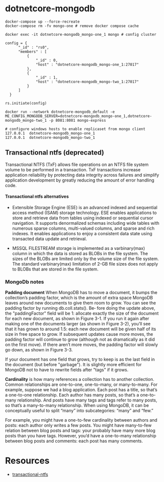 # dotnetcore-mongodb
```
docker-compose up --force-recreate
docker-compose rm -fv mongo-one # remove docker compose cache 

docker exec -it dotnetcore-mongodb_mongo-one_1 mongo # config cluster

config = {
      "_id" : "rs0",
      "members" : [
          {
              "_id" : 0,
              "host" : "dotnetcore-mongodb_mongo-one_1:27017"
          },
          {
              "_id" : 1,
              "host" : "dotnetcore-mongodb_mongo-two_1:27017"
          }
      ]
  }

rs.initiate(config)

docker run --network dotnetcore-mongodb_default -e ME_CONFIG_MONGODB_SERVER=dotnetcore-mongodb_mongo-one_1,dotnetcore-mongodb_mongo-two_1 -p 8081:8081 mongo-express

# configure windows hosts to enable replicaset from mongo client
127.0.0.1  dotnetcore-mongodb_mongo-one_1
127.0.0.1  dotnetcore-mongodb_mongo-two_1

```

## Transactional ntfs (deprecated)
Transactional NTFS (TxF) allows file operations on an NTFS file system volume to be performed in a transaction. TxF transactions increase application reliability by protecting data integrity across failures and simplify application development by greatly reducing the amount of error handling code.

#### Transactional ntfs alternatives
* Extensible Storage Engine (ESE) is an advanced indexed and sequential access method (ISAM) storage technology. ESE enables applications to store and retrieve data from tables using indexed or sequential cursor navigation. It supports denormalized schemas including wide tables with numerous sparse columns, multi-valued columns, and sparse and rich indexes. It enables applications to enjoy a consistent data state using transacted data update and retrieval.

* MSSQL FILESTREAM storage is implemented as a varbinary(max) column in which the data is stored as BLOBs in the file system. The sizes of the BLOBs are limited only by the volume size of the file system. The standard varbinary(max) limitation of 2-GB file sizes does not apply to BLOBs that are stored in the file system.

### MongoDb notes 
**Padding document** 
When MongoDB has to move a document, it bumps the collection’s padding factor,
which is the amount of extra space MongoDB leaves around new documents to give
them room to grow. You can see the padding factor by running db.coll.stats(). Be‐
fore doing the update above, the "paddingFactor" field will be 1: allocate exactly the
size of the document for each new document, as shown in Figure 3-1. If you run it again
after making one of the documents larger (as shown in Figure 3-2), you’ll see that it has
grown to around 1.5: each new document will be given half of its size in free space to
grow. If subsequent updates cause more moves, the padding factor will continue to grow
(although not as dramatically as it did on the first move). If there aren’t more moves,
the padding factor will slowly go down, as shown in Figure 3-3.

If your document has one field that grows, try to keep is as the last field in the document
(but before "garbage"). It is slightly more efficient for MongoDB not to have to rewrite
fields after "tags" if it grows.


**Cardinality** is how many references a collection has to another collection. Common
relationships are one-to-one, one-to-many, or many-to-many. For example, suppose we
had a blog application. Each post has a title, so that’s a one-to-one relationship. Each
author has many posts, so that’s a one-to-many relationship. And posts have many tags
and tags refer to many posts, so that’s a many-to-many relationship.
When using MongoDB, it can be conceptually useful to split “many” into subcategories:
“many” and “few.” 

For example, you might have a one-to-few cardinality between
authors and posts: each author only writes a few posts. You might have many-to-few
relation between blog posts and tags: your probably have many more blog posts than
you have tags. However, you’d have a one-to-many relationship between blog posts and
comments: each post has many comments.


# Resources
* [transactional-ntfs](https://docs.microsoft.com/en-us/windows/win32/fileio/transactional-ntfs-portal)
